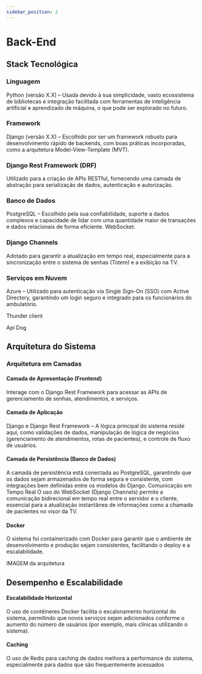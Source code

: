 ```yaml
---
sidebar_position: 2
---
```


# Back-End

## Stack Tecnológica

### Linguagem
Python (versão X.X) – Usada devido à sua simplicidade, vasto ecossistema de bibliotecas e integração facilitada com ferramentas de inteligência artificial e aprendizado de máquina, o que pode ser explorado no futuro.

### Framework
Django (versão X.X) – Escolhido por ser um framework robusto para desenvolvimento rápido de backends, com boas práticas incorporadas, como a arquitetura Model-View-Template (MVT).


### Django Rest Framework (DRF) 
Utilizado para a criação de APIs RESTful, fornecendo uma camada de abstração para serialização de dados, autenticação e autorização.

### Banco de Dados
PostgreSQL – Escolhido pela sua confiabilidade, suporte a dados complexos e capacidade de lidar com uma quantidade maior de transações e dados relacionais de forma eficiente.
WebSocket:
 
### Django Channels 
Adotado para garantir a atualização em tempo real, especialmente para a sincronização entre o sistema de senhas (Totem) e a exibição na TV.

### Serviços em Nuvem 
Azure – Utilizado para autenticação via Single Sign-On (SSO) com Active Directory, garantindo um login seguro e integrado para os funcionários do ambulatório.

Thunder client

Api Dog


## Arquitetura do Sistema

### Arquitetura em Camadas 

#### Camada de Apresentação (Frontend)
Interage com o Django Rest Framework para acessar as APIs de gerenciamento de senhas, atendimentos, e serviços.

#### Camada de Aplicação
Django e Django Rest Framework – A lógica principal do sistema reside aqui, como validações de dados, manipulação de lógica de negócios (gerenciamento de atendimentos, rotas de pacientes), e controle de fluxo de usuários.

#### Camada de Persistência (Banco de Dados)
A camada de persistência está conectada ao PostgreSQL, garantindo que os dados sejam armazenados de forma segura e consistente, com integrações bem definidas entre os modelos do Django.
Comunicação em Tempo Real
O uso do WebSocket (Django Channels) permite a comunicação bidirecional em tempo real entre o servidor e o cliente, essencial para a atualização instantânea de informações como a chamada de pacientes no visor da TV.

#### Docker
O sistema foi containerizado com Docker para garantir que o ambiente de desenvolvimento e produção sejam consistentes, facilitando o deploy e a escalabilidade.


IMAGEM da arquitetura


## Desempenho e Escalabilidade

#### Escalabilidade Horizontal 
O uso de contêineres Docker facilita o escalonamento horizontal do sistema, permitindo que novos serviços sejam adicionados conforme o aumento do número de usuários (por exemplo, mais clínicas utilizando o sistema).

#### Caching
O uso de Redis para caching de dados melhora a performance do sistema, especialmente para dados que são frequentemente acessados

